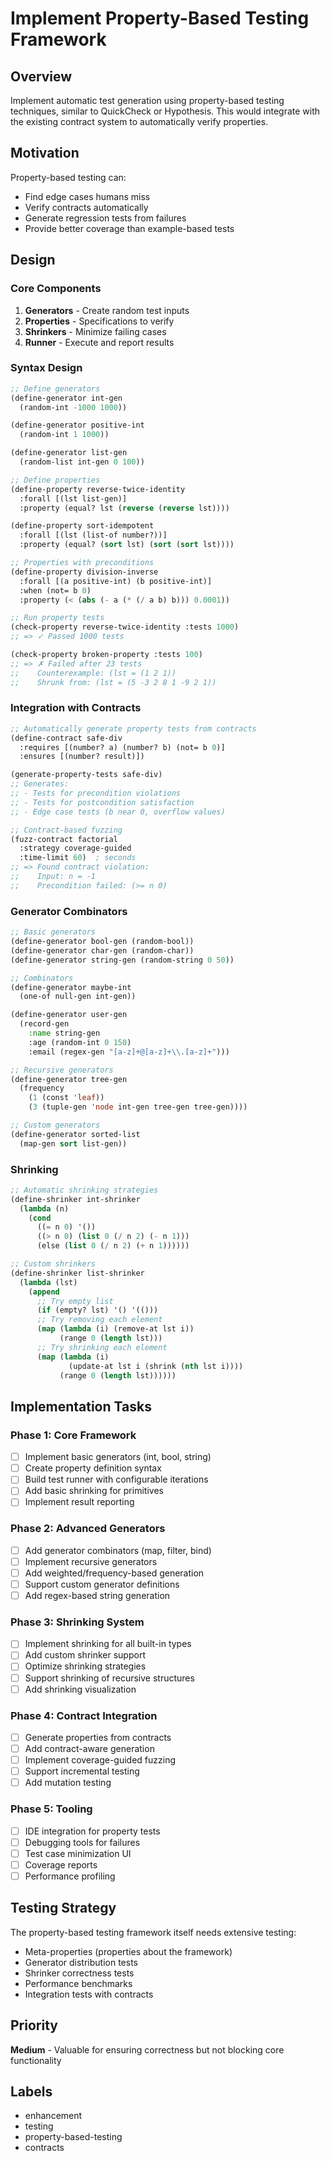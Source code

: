 # Implement Property-Based Testing Framework

## Overview

Implement automatic test generation using property-based testing techniques, similar to QuickCheck or Hypothesis. This would integrate with the existing contract system to automatically verify properties.

## Motivation

Property-based testing can:
- Find edge cases humans miss
- Verify contracts automatically
- Generate regression tests from failures
- Provide better coverage than example-based tests

## Design

### Core Components

1. **Generators** - Create random test inputs
2. **Properties** - Specifications to verify
3. **Shrinkers** - Minimize failing cases
4. **Runner** - Execute and report results

### Syntax Design

```lisp
;; Define generators
(define-generator int-gen
  (random-int -1000 1000))

(define-generator positive-int
  (random-int 1 1000))

(define-generator list-gen
  (random-list int-gen 0 100))

;; Define properties
(define-property reverse-twice-identity
  :forall [(lst list-gen)]
  :property (equal? lst (reverse (reverse lst))))

(define-property sort-idempotent
  :forall [(lst (list-of number?))]
  :property (equal? (sort lst) (sort (sort lst))))

;; Properties with preconditions
(define-property division-inverse
  :forall [(a positive-int) (b positive-int)]
  :when (not= b 0)
  :property (< (abs (- a (* (/ a b) b))) 0.0001))

;; Run property tests
(check-property reverse-twice-identity :tests 1000)
;; => ✓ Passed 1000 tests

(check-property broken-property :tests 100)
;; => ✗ Failed after 23 tests
;;    Counterexample: (lst = (1 2 1))
;;    Shrunk from: (lst = (5 -3 2 8 1 -9 2 1))
```

### Integration with Contracts

```lisp
;; Automatically generate property tests from contracts
(define-contract safe-div
  :requires [(number? a) (number? b) (not= b 0)]
  :ensures [(number? result)])

(generate-property-tests safe-div)
;; Generates:
;; - Tests for precondition violations
;; - Tests for postcondition satisfaction
;; - Edge case tests (b near 0, overflow values)

;; Contract-based fuzzing
(fuzz-contract factorial
  :strategy coverage-guided
  :time-limit 60)  ; seconds
;; => Found contract violation:
;;    Input: n = -1
;;    Precondition failed: (>= n 0)
```

### Generator Combinators

```lisp
;; Basic generators
(define-generator bool-gen (random-bool))
(define-generator char-gen (random-char))
(define-generator string-gen (random-string 0 50))

;; Combinators
(define-generator maybe-int
  (one-of null-gen int-gen))

(define-generator user-gen
  (record-gen
    :name string-gen
    :age (random-int 0 150)
    :email (regex-gen "[a-z]+@[a-z]+\\.[a-z]+")))

;; Recursive generators
(define-generator tree-gen
  (frequency
    (1 (const 'leaf))
    (3 (tuple-gen 'node int-gen tree-gen tree-gen))))

;; Custom generators
(define-generator sorted-list
  (map-gen sort list-gen))
```

### Shrinking

```lisp
;; Automatic shrinking strategies
(define-shrinker int-shrinker
  (lambda (n)
    (cond
      ((= n 0) '())
      ((> n 0) (list 0 (/ n 2) (- n 1)))
      (else (list 0 (/ n 2) (+ n 1))))))

;; Custom shrinkers
(define-shrinker list-shrinker
  (lambda (lst)
    (append
      ;; Try empty list
      (if (empty? lst) '() '(()))
      ;; Try removing each element
      (map (lambda (i) (remove-at lst i))
           (range 0 (length lst)))
      ;; Try shrinking each element
      (map (lambda (i) 
             (update-at lst i (shrink (nth lst i))))
           (range 0 (length lst))))))
```

## Implementation Tasks

### Phase 1: Core Framework
- [ ] Implement basic generators (int, bool, string)
- [ ] Create property definition syntax
- [ ] Build test runner with configurable iterations
- [ ] Add basic shrinking for primitives
- [ ] Implement result reporting

### Phase 2: Advanced Generators
- [ ] Add generator combinators (map, filter, bind)
- [ ] Implement recursive generators
- [ ] Add weighted/frequency-based generation
- [ ] Support custom generator definitions
- [ ] Add regex-based string generation

### Phase 3: Shrinking System
- [ ] Implement shrinking for all built-in types
- [ ] Add custom shrinker support
- [ ] Optimize shrinking strategies
- [ ] Support shrinking of recursive structures
- [ ] Add shrinking visualization

### Phase 4: Contract Integration
- [ ] Generate properties from contracts
- [ ] Add contract-aware generation
- [ ] Implement coverage-guided fuzzing
- [ ] Support incremental testing
- [ ] Add mutation testing

### Phase 5: Tooling
- [ ] IDE integration for property tests
- [ ] Debugging tools for failures
- [ ] Test case minimization UI
- [ ] Coverage reports
- [ ] Performance profiling

## Testing Strategy

The property-based testing framework itself needs extensive testing:
- Meta-properties (properties about the framework)
- Generator distribution tests
- Shrinker correctness tests
- Performance benchmarks
- Integration tests with contracts

## Priority

**Medium** - Valuable for ensuring correctness but not blocking core functionality

## Labels

- enhancement
- testing
- property-based-testing
- contracts